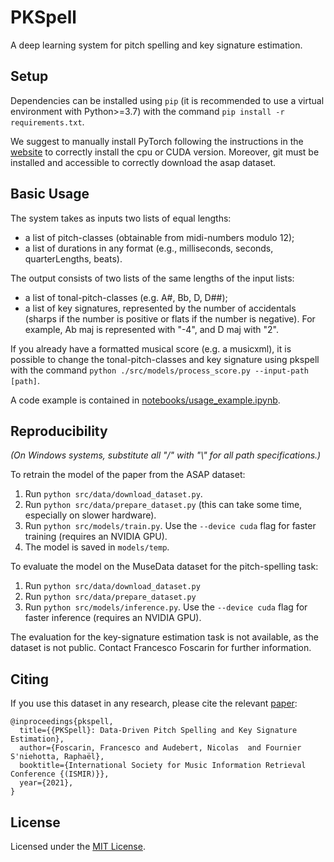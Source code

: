 # PKSpell

A deep learning system for pitch spelling and key signature estimation.

## Setup

Dependencies can be installed using `pip` (it is recommended to use a virtual environment with Python>=3.7) with the command `pip install -r requirements.txt`. 

We suggest to manually install PyTorch following the instructions in the [website](https://pytorch.org/get-started/locally/) to correctly install the cpu or CUDA version.
Moreover, git must be installed and accessible to correctly download the asap dataset.

## Basic Usage
The system takes as inputs two lists of equal lengths: 
- a list of pitch-classes (obtainable from midi-numbers modulo 12);
- a list of durations in any format (e.g., milliseconds, seconds, quarterLengths, beats).

The output consists of two lists of the same lengths of the input lists:
- a list of tonal-pitch-classes (e.g. A#, Bb, D, D##);
- a list of key signatures, represented by the number of accidentals (sharps if the number is positive or flats if the number is negative). For example, Ab maj is represented with "-4", and D maj with "2".

If you already have a formatted musical score (e.g. a musicxml), it is possible to change the tonal-pitch-classes and key signature using pkspell with the command `python ./src/models/process_score.py --input-path [path]`.

A code example is contained in [notebooks/usage_example.ipynb](notebooks/usage_example.ipynb).

## Reproducibility
*(On Windows systems, substitute all "/" with "\\" for all path specifications.)* 

To retrain the model of the paper from the ASAP dataset:
1. Run `python src/data/download_dataset.py`.
1. Run `python src/data/prepare_dataset.py` (this can take some time, especially on slower hardware).
1. Run `python src/models/train.py`. Use the ``--device cuda`` flag for faster training (requires an NVIDIA GPU).
1. The model is saved in `models/temp`.


To evaluate the model on the MuseData dataset for the pitch-spelling task:
1. Run `python src/data/download_dataset.py`  
1. Run `python src/data/prepare_dataset.py`
1. Run `python src/models/inference.py`. Use the ``--device cuda`` flag for faster inference (requires an NVIDIA GPU).

The evaluation for the key-signature estimation task is not available, as the dataset is not public. Contact Francesco Foscarin for further information.


## Citing
If you use this dataset in any research, please cite the relevant [paper](https://hal.archives-ouvertes.fr/hal-03300102):

```
@inproceedings{pkspell,
  title={{PKSpell}: Data-Driven Pitch Spelling and Key Signature Estimation},
  author={Foscarin, Francesco and Audebert, Nicolas  and Fournier S'niehotta, Raphaël},
  booktitle={International Society for Music Information Retrieval Conference {(ISMIR)}},
  year={2021},
}
```

## License
Licensed under the [MIT License](LICENSE).


